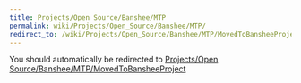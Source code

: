 ```yaml
---
title: Projects/Open Source/Banshee/MTP
permalink: wiki/Projects/Open_Source/Banshee/MTP/
redirect_to: /wiki/Projects/Open_Source/Banshee/MTP/MovedToBansheeProject/
---
```


You should automatically be redirected to [Projects/Open Source/Banshee/MTP/MovedToBansheeProject](/wiki/Projects/Open_Source/Banshee/MTP/MovedToBansheeProject/)
